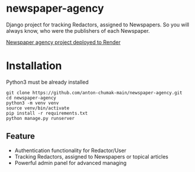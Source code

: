 # newspaper-agency

Django project for tracking Redactors, assigned to Newspapers.
So you will always know, who were the publishers of each Newspaper.


[Newspaper agency project deployed to Render](https://newspaper-agency-de9j.onrender.com)

# Installation

Python3 must be already installed

```shell
git clone https://github.com/anton-chumak-main/newspaper-agency.git
cd newspaper-agency
python3 -m venv venv
source venv/bin/activate
pip install -r requirements.txt
python manage.py runserver
```

## Feature

* Authentication functionality for Redactor/User
* Tracking Redactors, assigned to Newspapers or topical articles
* Powerful admin panel for advanced managing
